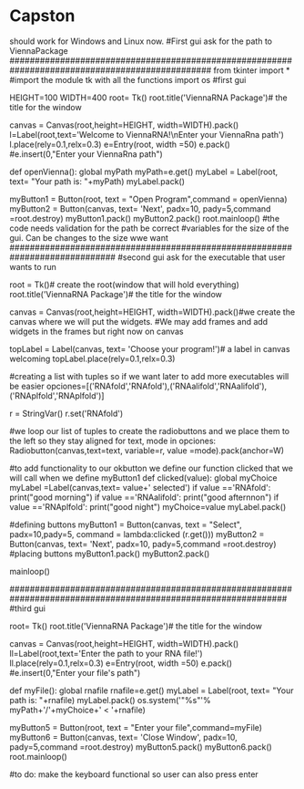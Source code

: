 # Capston
should work for Windows and Linux now. 
#First gui ask for the path to ViennaPackage
################################################################################################
from tkinter import * #import the module tk with all the functions
import os
#first gui

HEIGHT=100
WIDTH=400
root= Tk()
root.title('ViennaRNA Package')# the title for the window

canvas = Canvas(root,height=HEIGHT, width=WIDTH).pack()
l=Label(root,text='Welcome to ViennaRNA!\nEnter your ViennaRna path')
l.place(rely=0.1,relx=0.3)
e=Entry(root, width =50)
e.pack()
#e.insert(0,"Enter your ViennaRna path")

def openVienna():
    global myPath
    myPath=e.get()
    myLabel = Label(root, text= "Your path is: "+myPath)
    myLabel.pack()
   
    
myButton1 = Button(root, text = "Open Program",command = openVienna)
myButton2 = Button(canvas, text= 'Next', padx=10, pady=5,command =root.destroy)
myButton1.pack()
myButton2.pack()
root.mainloop()
#the code needs validation for the path be correct
#variables for the size of the gui. Can be changes to the size wwe want
#############################################################################
#second gui ask for the executable that user wants to run

root = Tk()# create the root(window that will hold everything)
root.title('ViennaRNA Package')# the title for the window

canvas = Canvas(root,height=HEIGHT, width=WIDTH).pack()#we create the canvas where we will put the widgets.
#We may add frames and add widgets in the frames but right now on canvas

topLabel = Label(canvas, text= 'Choose your program!')# a label in canvas welcoming
topLabel.place(rely=0.1,relx=0.3)

#creating a list with tuples so if we want later to add more executables will be easier
opciones=[('RNAfold','RNAfold'),('RNAalifold','RNAalifold'),('RNAplfold','RNAplfold')]

r = StringVar()
r.set('RNAfold')


#we loop our list of tuples to create the radiobuttons and we place them to the left so they stay aligned
for text, mode in opciones:
    Radiobutton(canvas,text=text, variable=r, value =mode).pack(anchor=W)

#to add functionality to our okbutton we define our function clicked that we will call when we define myButton1
def clicked(value):
    global myChoice
    myLabel =Label(canvas,text= value+' selected')
    if value =='RNAfold':
        print("good morning")
    if value =='RNAalifold':
        print("good afternnon")
    if value =='RNAplfold':
        print("good night")
    myChoice=value
    myLabel.pack()
    
#defining buttons
myButton1 = Button(canvas, text = "Select", padx=10,pady=5, command = lambda:clicked (r.get()))
myButton2 = Button(canvas, text= 'Next', padx=10, pady=5,command =root.destroy)
#placing buttons
myButton1.pack()
myButton2.pack()

mainloop()

###############################################################################################################
#third gui

root= Tk()
root.title('ViennaRNA Package')# the title for the window

canvas = Canvas(root,height=HEIGHT, width=WIDTH).pack()
ll=Label(root,text='Enter the path to your RNA file!')
ll.place(rely=0.1,relx=0.3)
e=Entry(root, width =50)
e.pack()
#e.insert(0,"Enter your file's path")

def myFile():
    global rnafile
    rnafile=e.get()
    myLabel = Label(root, text= "Your path is: "+rnafile)
    myLabel.pack()
    os.system('"%s"'% myPath+'/'+myChoice+' < '+rnafile)

myButton5 = Button(root, text = "Enter your file",command=myFile)
myButton6 = Button(canvas, text= 'Close Window', padx=10, pady=5,command =root.destroy)
myButton5.pack()
myButton6.pack()
root.mainloop()

#to do: make the keyboard functional so user can also press enter


